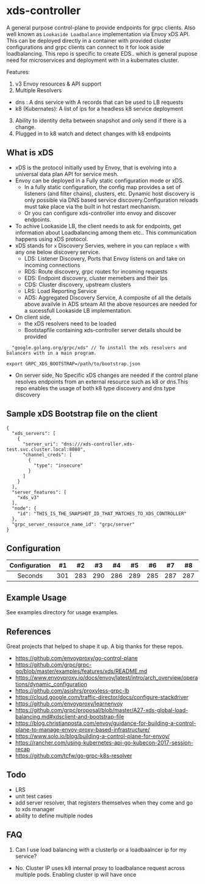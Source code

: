 # xds-controller

A general purpose control-plane to provide endpoints for grpc clients. Also well known as `Lookaside Loadbalance` implementation via Envoy xDS API. This can be deployed directly in a container with provided cluster configurations and grpc clients can connect to it for look aside loadbalancing. This repo is specific to create EDS.. which is general pupose need for microservices and deployment with in a kubernates cluster.


Features:
1. v3 Envoy resources & API support
2. Multiple Resolvers
  - dns : A dns service with A records that can be used to LB requests
  - k8 (Kubernates): A list of ips for a headless k8 service deployment
3. Ability to identity delta between snapshot and only send if there is a change.
4. Plugged in to k8 watch and detect changes with k8 endpoints


## What is xDS
 - xDS is the protocol initially used by Envoy, that is evolving into a universal data plan API for service mesh.
 - Envoy can be deployed in a Fully static configuration mode or xDS.
    - In a fully static configuration, the config map provides a set of listeners (and filter chains), clusters, etc. Dynamic host discovery is only possible via DNS based service discovery.Configuration reloads must take place via the built in hot restart mechanism.
    - Or you can configure xds-controller into envoy and discover endpoints.
- To achive Lookaside LB, the client needs to ask  for endpoints, get information about Loadbalancing among them etc.. This communication happens using xDS protocol.
- xDS stands for `x` Discovery Servies, wehere in you can replace `x` with any one below discovery service.
    - LDS: Listener Discovery, Ports that Envoy listens on and take on incoming connections
    - RDS: Route discovery, grpc routes for incoming requests
    - EDS: Endpoint discovery, cluster memebers and their Ips
    - CDS: Cluster discovery, upstream clusters
    - LRS: Load Reporting Service
    - ADS: Aggregated Discovery Service, A composite of all the details above availvle in ADS srteam
    All the above resources are needed for a sucessfull Lookaside LB implementation.
- On client side,
  - the xDS resolvers need to be loaded
  - Bootstapfile containing xds-controller server details should be provided
```
_ "google.golang.org/grpc/xds" // To install the xds resolvers and balancers with in a main program.

export GRPC_XDS_BOOTSTRAP=/path/to/bootstrap.json
```
- On server side, No Specific xDS changes are needed if the control plane resolves endpoints from an external resource such as k8 or dns.This repo enables the usage of both k8 type discovery and dns type discovery

## Sample xDS Bootstrap file on the client
```
{
  "xds_servers": [
    {
      "server_uri": "dns:///xds-controller.xds-test.svc.cluster.local:8080",
      "channel_creds": [
        {
          "type": "insecure"
        }
      ]
    }
  ],
  "server_features": [
    "xds_v3"
  ],
  "node": {
    "id": "THIS_IS_THE_SNAPSHOT_ID_THAT_MATCHES_TO_XDS_CONTROLLER"
  },
  "grpc_server_resource_name_id": "grpc/server"
}
```
## Configuration
| Configuration | #1 | #2 | #3 | #4 | #5 | #6 | #7 | #8 | #9 | #10 | #11 | #12 |
| :---: | :---: | :---: | :---: | :---: | :---: | :---: | :---: | :---: | :---: | :---: | :---: | :---: |
| Seconds | 301 | 283 | 290 | 286 | 289 | 285 | 287 | 287 | 272 | 276 | 269 | 254 |
## Example Usage
See examples directory for usage examples.


## References
Great projects that helped to shape it up. A big thanks for these repos.

- https://github.com/envoyproxy/go-control-plane
- https://github.com/grpc/grpc-go/blob/master/examples/features/xds/README.md
- https://www.envoyproxy.io/docs/envoy/latest/intro/arch_overview/operations/dynamic_configuration
- https://github.com/asishrs/proxyless-grpc-lb
- https://cloud.google.com/traffic-director/docs/configure-stackdriver
- https://github.com/envoyproxy/learnenvoy
- https://github.com/grpc/proposal/blob/master/A27-xds-global-load-balancing.md#xdsclient-and-bootstrap-file
- https://blog.christianposta.com/envoy/guidance-for-building-a-control-plane-to-manage-envoy-proxy-based-infrastructure/
- https://www.solo.io/blog/building-a-control-plane-for-envoy/
- https://rancher.com/using-kubernetes-api-go-kubecon-2017-session-recap
- https://github.com/tcfw/go-grpc-k8s-resolver

## Todo
- LRS
- unit test cases
- add server resolver, that registers themselves when they come and go to xds manager
- ability to define multiple nodes

## FAQ
1. Can I use load balancing with a clusterIp or a loadbaalncer ip for my service?
- No. Cluster IP uses k8 internal proxy to loadbalance request across multiple pods. Enabling cluster ip will have once
